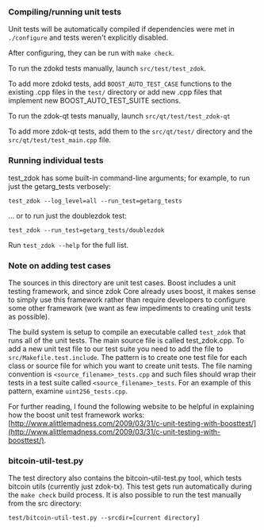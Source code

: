 ### Compiling/running unit tests

Unit tests will be automatically compiled if dependencies were met in `./configure`
and tests weren't explicitly disabled.

After configuring, they can be run with `make check`.

To run the zdokd tests manually, launch `src/test/test_zdok`.

To add more zdokd tests, add `BOOST_AUTO_TEST_CASE` functions to the existing
.cpp files in the `test/` directory or add new .cpp files that
implement new BOOST_AUTO_TEST_SUITE sections.

To run the zdok-qt tests manually, launch `src/qt/test/test_zdok-qt`

To add more zdok-qt tests, add them to the `src/qt/test/` directory and
the `src/qt/test/test_main.cpp` file.

### Running individual tests

test_zdok has some built-in command-line arguments; for
example, to run just the getarg_tests verbosely:

    test_zdok --log_level=all --run_test=getarg_tests

... or to run just the doublezdok test:

    test_zdok --run_test=getarg_tests/doublezdok

Run `test_zdok --help` for the full list.

### Note on adding test cases

The sources in this directory are unit test cases.  Boost includes a
unit testing framework, and since zdok Core already uses boost, it makes
sense to simply use this framework rather than require developers to
configure some other framework (we want as few impediments to creating
unit tests as possible).

The build system is setup to compile an executable called `test_zdok`
that runs all of the unit tests.  The main source file is called
test_zdok.cpp. To add a new unit test file to our test suite you need 
to add the file to `src/Makefile.test.include`. The pattern is to create 
one test file for each class or source file for which you want to create 
unit tests.  The file naming convention is `<source_filename>_tests.cpp` 
and such files should wrap their tests in a test suite 
called `<source_filename>_tests`. For an example of this pattern, 
examine `uint256_tests.cpp`.

For further reading, I found the following website to be helpful in
explaining how the boost unit test framework works:
[http://www.alittlemadness.com/2009/03/31/c-unit-testing-with-boosttest/](http://www.alittlemadness.com/2009/03/31/c-unit-testing-with-boosttest/).

### bitcoin-util-test.py

The test directory also contains the bitcoin-util-test.py tool, which tests bitcoin utils (currently just zdok-tx). This test gets run automatically during the `make check` build process. It is also possible to run the test manually from the src directory:

```
test/bitcoin-util-test.py --srcdir=[current directory]

```